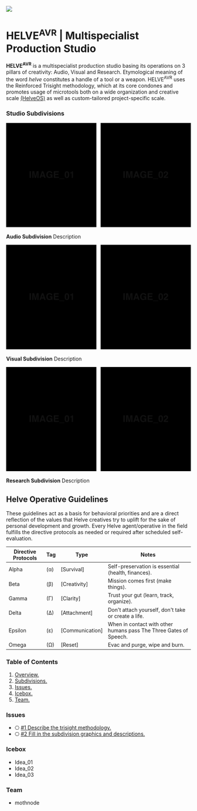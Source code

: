 ![](https://user-images.githubusercontent.com/2768053/45264520-3d0c7a00-b43e-11e8-899c-790441ae68eb.png)

<a name="overview"></a>
# HELVE<sup>AVR</sup> | Multispecialist Production Studio 

**HELVE<sup>AVR</sup>** is a multispecialist production studio basing its operations on 3 pillars of creativity: Audio, Visual and Research. Etymological meaning of the word *helve* constitutes a handle of a tool or a weapon. HELVE<sup>AVR</sup> uses the Reinforced Trisight methodology, which at its core condones and promotes usage of microtools both on a wide organization and creative scale [(HelveOS)](https://github.com/HELVE/helveOS) as well as custom-tailored project-specific scale.

<a name="divisions"></a>
### Studio Subdivisions

![](assets/readme_visuals/example-dual-gallery.png)

**Audio Subdivision** Description

![](assets/readme_visuals/example-dual-gallery.png)

**Visual Subdivision** Description

![](assets/readme_visuals/example-dual-gallery.png)

**Research Subdivision** Description

## Helve Operative Guidelines

These guidelines act as a basis for behavioral priorities and are a direct reflection of the values that Helve creatives try to uplift for the sake of personal development and growth. Every Helve agent/operative in the field fulfills the directive protocols as needed or required after scheduled self-evaluation. 

Directive Protocols | Tag | Type  | Notes 
------------ | ------------- | ------------- | -------------
Alpha | (α) | [Survival] | Self-preservation is essential (health, finances).
Beta | (β) | [Creativity] | Mission comes first (make things).
Gamma | (Γ) | [Clarity] | Trust your gut (learn, track, organize).
Delta | (Δ) | [Attachment] | Don't attach yourself, don't take or create a life. 
Epsilon | (ε) | [Communication] | When in contact with other humans pass The Three Gates of Speech.
Omega | (Ω) | [Reset] | Evac and purge, wipe and burn.

### Table of Contents
1. [Overview.](#overview)
2. [Subdivisions.](#divisions)
3. [Issues.](#issues)
4. [Icebox.](#icebox)
7. [Team.](#team)

<a name="issues"></a>
### Issues
+ ⎔ [#1 Describe the trisight methodology.](https://github.com/HELVE/helve-intro/issues/1)
+ ⎔ [#2 Fill in the subdivision graphics and descriptions.](https://github.com/HELVE/helve-intro/issues/2)

<a name="icebox"></a>
### Icebox
+ Idea_01
+ Idea_02
+ Idea_03

<a name="team"></a>
### Team

+ mothnode

